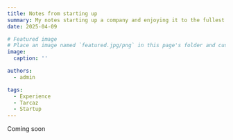 ```yaml
---
title: Notes from starting up 
summary: My notes starting up a company and enjoying it to the fullest :) 
date: 2025-04-09

# Featured image
# Place an image named `featured.jpg/png` in this page's folder and customize its options here.
image:
  caption: ''

authors:
  - admin

tags:
  - Experience
  - Tarcaz
  - Startup
---
```


Coming soon 